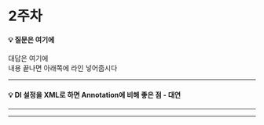 # 2주차  
#### :bulb: 질문은 여기에  
대답은 여기에  
내용 끝나면 아래쪽에 라인 넣어줍시다  

--------

#### :bulb: DI 설정을 XML로 하면 Annotation에 비해 좋은 점 - 대연

--------

--------
